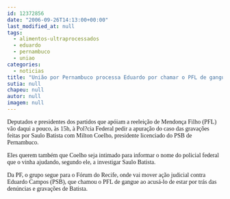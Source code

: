 ```yaml
---
id: 12372856
date: "2006-09-26T14:13:00+00:00"
last_modified_at: null
tags:
  - alimentos-ultraprocessados
  - eduardo
  - pernambuco
  - uniao
categories:
  - noticias
title: "União por Pernambuco processa Eduardo por chamar o PFL de gangue"
sutia: null
chapeu: null
autor: null
imagem: null
---
```

<p><P><FONT face=Verdana>Deputados e presidentes dos partidos que apóiam a reeleição de Mendonça Filho (PFL) vão daqui a pouco, às 15h, à Pol?cia Federal pedir a apuração do caso das gravações feitas por Saulo Batista com Milton Coelho, presidente licenciado do PSB de Pernambuco.</FONT></P></p>
<p><P><FONT face=Verdana>Eles querem também que Coelho seja intimado para informar o nome do policial federal que o vinha ajudando, segundo ele, a investigar Saulo Batista.</FONT></P></p>
<p><P><FONT face=Verdana>Da PF, o grupo segue para o Fórum do Recife, onde vai mover ação judicial contra Eduardo Campos (PSB), que chamou o PFL de gangue ao acusá-lo de estar por trás das denúncias e gravações de Batista.</FONT></P> </p>
